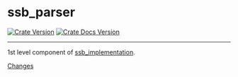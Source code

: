 # ssb_parser
[![Crate Version](https://img.shields.io/crates/v/ssb_parser.svg?logo=rust)](https://crates.io/crates/ssb_parser) [![Crate Docs Version](https://img.shields.io/crates/v/ssb_parser.svg?logo=rust&label=docs&color=informational)](https://docs.rs/ssb_parser)

---

1st level component of [ssb_implementation](https://github.com/substation-beta/ssb_implementation).

[Changes](https://github.com/substation-beta/ssb_implementation/blob/master/ssb_parser/CHANGES.md)